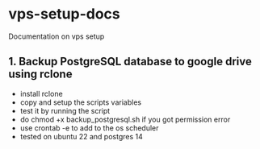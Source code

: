 # vps-setup-docs
Documentation on vps setup

## 1. Backup PostgreSQL database to google drive using rclone
- install rclone
- copy and setup the scripts variables
- test it by running the script
- do chmod +x backup_postgresql.sh if you got permission error
- use crontab -e to add to the os scheduler
- tested on ubuntu 22 and postgres 14